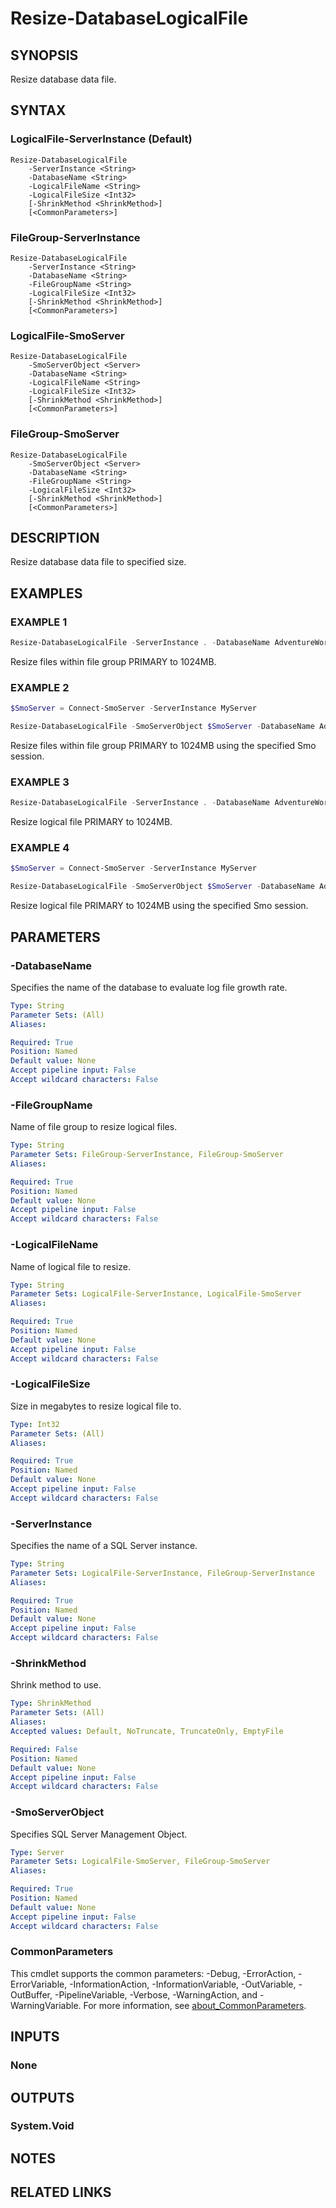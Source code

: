 ﻿---
external help file: SqlServerMaintenance-help.xml
Module Name: SqlServerMaintenance
online version:
schema: 2.0.0
---

# Resize-DatabaseLogicalFile

## SYNOPSIS
Resize database data file.

## SYNTAX

### LogicalFile-ServerInstance (Default)
```
Resize-DatabaseLogicalFile
	-ServerInstance <String>
	-DatabaseName <String>
	-LogicalFileName <String>
	-LogicalFileSize <Int32>
	[-ShrinkMethod <ShrinkMethod>]
	[<CommonParameters>]
```

### FileGroup-ServerInstance
```
Resize-DatabaseLogicalFile
	-ServerInstance <String>
	-DatabaseName <String>
	-FileGroupName <String>
	-LogicalFileSize <Int32>
	[-ShrinkMethod <ShrinkMethod>]
	[<CommonParameters>]
```

### LogicalFile-SmoServer
```
Resize-DatabaseLogicalFile
	-SmoServerObject <Server>
	-DatabaseName <String>
	-LogicalFileName <String>
	-LogicalFileSize <Int32>
	[-ShrinkMethod <ShrinkMethod>]
	[<CommonParameters>]
```

### FileGroup-SmoServer
```
Resize-DatabaseLogicalFile
	-SmoServerObject <Server>
	-DatabaseName <String>
	-FileGroupName <String>
	-LogicalFileSize <Int32>
	[-ShrinkMethod <ShrinkMethod>]
	[<CommonParameters>]
```

## DESCRIPTION
Resize database data file to specified size.

## EXAMPLES

### EXAMPLE 1
```powershell
Resize-DatabaseLogicalFile -ServerInstance . -DatabaseName AdventureWorks -FileGroupName PRIMARY -LogicalFileSize 1024
```

Resize files within file group PRIMARY to 1024MB.

### EXAMPLE 2
```powershell
$SmoServer = Connect-SmoServer -ServerInstance MyServer

Resize-DatabaseLogicalFile -SmoServerObject $SmoServer -DatabaseName AdventureWorks -FileGroupName PRIMARY -LogicalFileSize 1024
```

Resize files within file group PRIMARY to 1024MB using the specified Smo session.

### EXAMPLE 3
```powershell
Resize-DatabaseLogicalFile -ServerInstance . -DatabaseName AdventureWorks -LogicalFileName PRIMARY -LogicalFileSize 1024
```

Resize logical file PRIMARY to 1024MB.

### EXAMPLE 4
```powershell
$SmoServer = Connect-SmoServer -ServerInstance MyServer

Resize-DatabaseLogicalFile -SmoServerObject $SmoServer -DatabaseName AdventureWorks -LogicalFileName PRIMARY -LogicalFileSize 1024
```

Resize logical file PRIMARY to 1024MB using the specified Smo session.

## PARAMETERS

### -DatabaseName
Specifies the name of the database to evaluate log file growth rate.

```yaml
Type: String
Parameter Sets: (All)
Aliases:

Required: True
Position: Named
Default value: None
Accept pipeline input: False
Accept wildcard characters: False
```

### -FileGroupName
Name of file group to resize logical files.

```yaml
Type: String
Parameter Sets: FileGroup-ServerInstance, FileGroup-SmoServer
Aliases:

Required: True
Position: Named
Default value: None
Accept pipeline input: False
Accept wildcard characters: False
```

### -LogicalFileName
Name of logical file to resize.

```yaml
Type: String
Parameter Sets: LogicalFile-ServerInstance, LogicalFile-SmoServer
Aliases:

Required: True
Position: Named
Default value: None
Accept pipeline input: False
Accept wildcard characters: False
```

### -LogicalFileSize
Size in megabytes to resize logical file to.

```yaml
Type: Int32
Parameter Sets: (All)
Aliases:

Required: True
Position: Named
Default value: None
Accept pipeline input: False
Accept wildcard characters: False
```

### -ServerInstance
Specifies the name of a SQL Server instance.

```yaml
Type: String
Parameter Sets: LogicalFile-ServerInstance, FileGroup-ServerInstance
Aliases:

Required: True
Position: Named
Default value: None
Accept pipeline input: False
Accept wildcard characters: False
```

### -ShrinkMethod
Shrink method to use.

```yaml
Type: ShrinkMethod
Parameter Sets: (All)
Aliases:
Accepted values: Default, NoTruncate, TruncateOnly, EmptyFile

Required: False
Position: Named
Default value: None
Accept pipeline input: False
Accept wildcard characters: False
```

### -SmoServerObject
Specifies SQL Server Management Object.

```yaml
Type: Server
Parameter Sets: LogicalFile-SmoServer, FileGroup-SmoServer
Aliases:

Required: True
Position: Named
Default value: None
Accept pipeline input: False
Accept wildcard characters: False
```

### CommonParameters
This cmdlet supports the common parameters: -Debug, -ErrorAction, -ErrorVariable, -InformationAction, -InformationVariable, -OutVariable, -OutBuffer, -PipelineVariable, -Verbose, -WarningAction, and -WarningVariable. For more information, see [about_CommonParameters](http://go.microsoft.com/fwlink/?LinkID=113216).

## INPUTS

### None

## OUTPUTS

### System.Void

## NOTES

## RELATED LINKS
